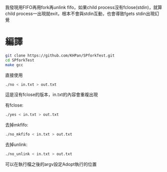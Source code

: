 我發現用FIFO再用fork再unlink fifo，如果child process沒有fclose(stdin)，就算child process一出現就exit，根本不會與stdin互動，也會導致fgets stdin出現幻覺

編譯
===
```bash
git clone https://github.com/KHPan/SPforkTest.git
cd SPforkTest
make gcc
```

直接使用
```bash
./no < in.txt > out.txt
```
這是沒有fclose的版本，in.txt的內容會重複出現

有fclose:
```bash
./yes < in.txt > out.txt
```

去掉mkfifo:
```bash
./no_mkfifo < in.txt > out.txt
```

去掉unlink:
```bash
./no_unlink < in.txt > out.txt
```

可以在執行檔之後的argv設定Adopt執行的位置